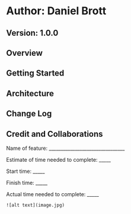 
# Author: Daniel Brott

## Version:  1.0.0

## Overview 

## Getting Started

## Architecture

## Change Log

## Credit and Collaborations

Name of feature: ________________________________

Estimate of time needed to complete: _____

Start time: _____

Finish time: _____

Actual time needed to complete: _____

	![alt text](image.jpg)
